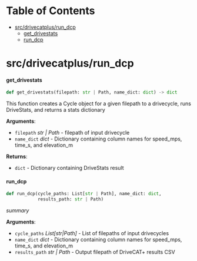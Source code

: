 # Table of Contents

* [src/drivecatplus/run\_dcp](#src/drivecatplus/run_dcp)
  * [get\_drivestats](#src/drivecatplus/run_dcp.get_drivestats)
  * [run\_dcp](#src/drivecatplus/run_dcp.run_dcp)

<a id="src/drivecatplus/run_dcp"></a>

# src/drivecatplus/run\_dcp

<a id="src/drivecatplus/run_dcp.get_drivestats"></a>

#### get\_drivestats

```python
def get_drivestats(filepath: str | Path, name_dict: dict) -> dict
```

This function creates a Cycle object for a given filepath to a drivecycle, runs DriveStats, and returns a stats dictionary

**Arguments**:

* `filepath` _str | Path_ - filepath of input drivecycle
* `name_dict` _dict_ - Dictionary containing column names for speed_mps, time_s, and elevation_m

**Returns**:

* `dict` - Dictionary containing DriveStats result

<a id="src/drivecatplus/run_dcp.run_dcp"></a>

#### run\_dcp

```python
def run_dcp(cycle_paths: List[str | Path], name_dict: dict,
            results_path: str | Path)
```

_summary_

**Arguments**:

* `cycle_paths` _List[str|Path]_ - List of filepaths of input drivecycles
* `name_dict` _dict_ - Dictionary containing column names for speed_mps, time_s, and elevation_m
* `results_path` _str | Path_ - Output filepath of DriveCAT+ results CSV
